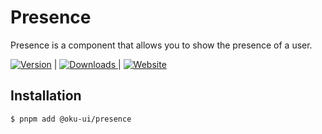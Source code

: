 # Presence
Presence is a component that allows you to show the presence of a user.

<span><a href="https://www.npmjs.com/package/@oku-ui/presence "><img src="https://img.shields.io/npm/v/@oku-ui/presence?style=flat&colorA=18181B&colorB=28CF8D" alt="Version"></a> </span> | <span> <a href="https://www.npmjs.com/package/@oku-ui/presence"> <img src="https://img.shields.io/npm/dm/@oku-ui/presence?style=flat&colorA=18181B&colorB=28CF8D" alt="Downloads"> </a> </span> | <span> <a href="https://oku-ui.com/primitives/components/presence"><img src="https://img.shields.io/badge/Open%20Documentation-18181B" alt="Website"></a> </span>

## Installation

```sh
$ pnpm add @oku-ui/presence
```